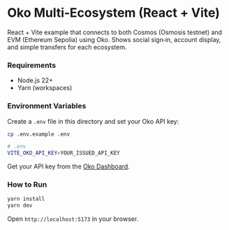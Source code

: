 # Oko Multi‑Ecosystem (React + Vite)

React + Vite example that connects to both Cosmos (Osmosis testnet) and EVM
(Ethereum Sepolia) using Oko. Shows social sign‑in, account display,
and simple transfers for each ecosystem.

### Requirements

- Node.js 22+
- Yarn (workspaces)

### Environment Variables

Create a `.env` file in this directory and set your Oko API key:

```bash
cp .env.example .env
```

```bash
# .env
VITE_OKO_API_KEY=YOUR_ISSUED_API_KEY
```

<!-- TODO: update Oko dashboard link -->

Get your API key from the
[Oko Dashboard](https://dapp.embed.keplr.app).

### How to Run

```bash
yarn install
yarn dev
```

Open `http://localhost:5173` in your browser.
